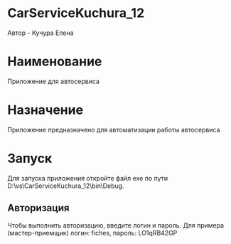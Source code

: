 # CarServiceKuchura_12
Автор - Кучура Елена
# Наименование
Приложение для автосервиса
# Назначение
Приложение предназначено для автоматизации работы автосервиса
# Запуск
Для запуска приложения откройте файл exe по пути D:\vs\CarServiceKuchura_12\bin\Debug.
## Авторизация
Чтобы выполнить авторизацию, введите логин и пароль.
Для примера (мастер-приемщик) логин: fiches, пароль: LO1qRB42GP
